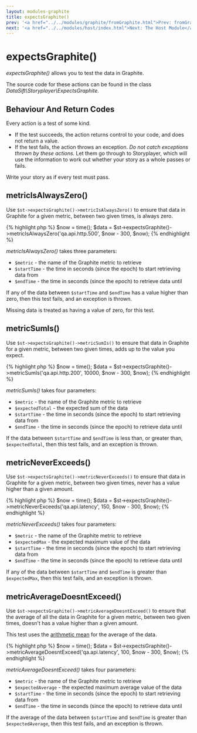 ```yaml
---
layout: modules-graphite
title: expectsGraphite()
prev: '<a href="../../modules/graphite/fromGraphite.html">Prev: fromGraphite()</a>'
next: '<a href="../../modules/host/index.html">Next: The Host Module</a>'
---
```

# expectsGraphite()

_expectsGraphite()_ allows you to test the data in Graphite.

The source code for these actions can be found in the class _DataSift\Storyplayer\ExpectsGraphite_.

## Behaviour And Return Codes

Every action is a test of some kind.

* If the test succeeds, the action returns control to your code, and does not return a value.
* If the test fails, the action throws an exception. _Do not catch exceptions thrown by these actions._ Let them go through to Storyplayer, which will use the information to work out whether your story as a whole passes or fails.

Write your story as if every test must pass.

## metricIsAlwaysZero()

Use `$st->expectsGraphite()->metricIsAlwaysZero()` to ensure that data in Graphite for a given metric, between two given times, is always zero.

{% highlight php %}
$now = time();
$data = $st->expectsGraphite()->metricIsAlwaysZero('qa.api.http.500', $now - 300, $now);
{% endhighlight %}

_metricIsAlwaysZero()_ takes three parameters:

* `$metric` - the name of the Graphite metric to retrieve
* `$startTime` - the time in seconds (since the epoch) to start retrieving data from
* `$endTime` - the time in seconds (since the epoch) to retrieve data until

If any of the data between `$startTime` and `$endTime` has a value higher than zero, then this test fails, and an exception is thrown.

Missing data is treated as having a value of zero, for this test.

## metricSumIs()

Use `$st->expectsGraphite()->metricSumIs()` to ensure that data in Graphite for a given metric, between two given times, adds up to the value you expect.

{% highlight php %}
$now = time();
$data = $st->expectsGraphite()->metricSumIs('qa.api.http.200', 10000, $now - 300, $now);
{% endhighlight %}

_metricSumIs()_ takes four parameters:

* `$metric` - the name of the Graphite metric to retrieve
* `$expectedTotal` - the expected sum of the data
* `$startTime` - the time in seconds (since the epoch) to start retrieving data from
* `$endTime` - the time in seconds (since the epoch) to retrieve data until

If the data between `$startTime` and `$endTime` is less than, or greater than, `$expectedTotal`, then this test fails, and an exception is thrown.

## metricNeverExceeds()

Use `$st->expectsGraphite()->metricNeverExceeds()` to ensure that data in Graphite for a given metric, between two given times, never has a value higher than a given amount.

{% highlight php %}
$now = time();
$data = $st->expectsGraphite()->metricNeverExceeds('qa.api.latency', 150, $now - 300, $now);
{% endhighlight %}

_metricNeverExceeds()_ takes four parameters:

* `$metric` - the name of the Graphite metric to retrieve
* `$expectedMax` - the expected maximum value of the data
* `$startTime` - the time in seconds (since the epoch) to start retrieving data from
* `$endTime` - the time in seconds (since the epoch) to retrieve data until

If any of the data between `$startTime` and `$endTime` is greater than `$expectedMax`, then this test fails, and an exception is thrown.

## metricAverageDoesntExceed()

Use `$st->expectsGraphite()->metricAverageDoesntExceed()` to ensure that the average of all the data in Graphite for a given metric, between two given times, doesn't has a value higher than a given amount.

This test uses the [arithmetic mean](http://en.wikipedia.org/wiki/Arithmetic_mean) for the average of the data.

{% highlight php %}
$now = time();
$data = $st->expectsGraphite()->metricAverageDoesntExceed('qa.api.latency', 100, $now - 300, $now);
{% endhighlight %}

_metricAverageDoesntExceed()_ takes four parameters:

* `$metric` - the name of the Graphite metric to retrieve
* `$expectedAverage` - the expected maximum average value of the data
* `$startTime` - the time in seconds (since the epoch) to start retrieving data from
* `$endTime` - the time in seconds (since the epoch) to retrieve data until

If the average of the data between `$startTime` and `$endTime` is greater than `$expectedAverage`, then this test fails, and an exception is thrown.
